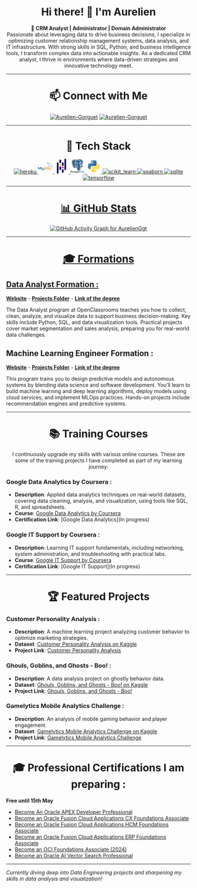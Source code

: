 <!-- (Note: GitHub README ne permet pas l'insertion de meta tags, mais nous pouvons optimiser le contenu textuel et les attributs alt pour le SEO.) -->

<h1 align="center">Hi there! 👋 I'm Aurelien</h1>

<p align="center">
  🚀 <strong>CRM Analyst | Administrator | Domain Administrator</strong><br>
  Passionate about leveraging data to drive business decisions, I specialize in optimizing customer relationship management systems, data analysis, and IT infrastructure. With strong skills in SQL, Python, and business intelligence tools, I transform complex data into actionable insights. As a dedicated CRM analyst, I thrive in environments where data-driven strategies and innovative technology meet.
</p>

---

<h1 align="center">📫 Connect with Me</h1>

<p align="center">
<a href="https://www.linkedin.com/in/aurélien-gorguet/" target="blank"><img align="center" src="https://raw.githubusercontent.com/rahuldkjain/github-profile-readme-generator/master/src/images/icons/Social/linked-in-alt.svg" alt="Aurelien-Gorguet" height="30" width="40" /></a>
<a href="https://github.com/AurelienGgt" target="blank"><img align="center" src="https://raw.githubusercontent.com/rahuldkjain/github-profile-readme-generator/master/src/images/icons/Social/kaggle.svg" alt="Aurelien-Gorguet" height="30" width="40" /></a>
</p> 

---

<h1 align="center">🔧 Tech Stack</h1>

  <p align="center"> <a href="https://heroku.com" target="_blank" rel="noreferrer"> <img src="https://www.vectorlogo.zone/logos/heroku/heroku-icon.svg" alt="heroku" width="40" height="40"/> 
  <a href="https://www.mysql.com/" target="_blank" rel="noreferrer"> <img src="https://raw.githubusercontent.com/devicons/devicon/master/icons/mysql/mysql-original-wordmark.svg" alt="mysql" width="40" height="40"/> </a> 
  <a href="https://pandas.pydata.org/" target="_blank" rel="noreferrer"> <img src="https://raw.githubusercontent.com/devicons/devicon/2ae2a900d2f041da66e950e4d48052658d850630/icons/pandas/pandas-original.svg" alt="pandas" width="40" height="40"/> </a> 
  <a href="https://www.postgresql.org" target="_blank" rel="noreferrer"> <img src="https://raw.githubusercontent.com/devicons/devicon/master/icons/postgresql/postgresql-original-wordmark.svg" alt="postgresql" width="40" height="40"/> </a>    <a href="https://www.python.org" target="_blank" rel="noreferrer"> <img src="https://raw.githubusercontent.com/devicons/devicon/master/icons/python/python-original.svg" alt="python" width="40" height="40"/> </a> 
  <a href="https://scikit-learn.org/" target="_blank" rel="noreferrer"> <img src="https://upload.wikimedia.org/wikipedia/commons/0/05/Scikit_learn_logo_small.svg" alt="scikit_learn" width="40" height="40"/> </a> 
  <a href="https://seaborn.pydata.org/" target="_blank" rel="noreferrer"> <img src="https://seaborn.pydata.org/_images/logo-mark-lightbg.svg" alt="seaborn" width="40" height="40"/> </a> <a href="https://www.sqlite.org/" target="_blank" rel="noreferrer"> <img src="https://www.vectorlogo.zone/logos/sqlite/sqlite-icon.svg" alt="sqlite" width="40" height="40"/> </a> 
  <a href="https://www.tensorflow.org" target="_blank" rel="noreferrer"> <img src="https://www.vectorlogo.zone/logos/tensorflow/tensorflow-icon.svg" alt="tensorflow" width="40" height="40"/>

---

<h1 align="center">📊 GitHub Stats</h1>
<p align="center">
  <img src="https://github-readme-activity-graph.vercel.app/graph?username=AurelienGgt&theme=react-dark" alt="GitHub Activity Graph for AurelienGgt">
</p>

---

<h1 align="center">🎓 Formations</h1>

## Data Analyst Formation :

[**Website**](https://openclassrooms.com/fr/paths/324-data-analyst) - [**Projects Folder**](https://github.com/AurelienGgt/Data-Analyst-Formation)  - [**Link of the degree**](https://www.linkedin.com/in/aurélien-gorguet/overlay/education/714039642/multiple-media-viewer?profileId=ACoAADUe15oBgxCNk2J6PSV4APhhQPAlUF-BnPU&treasuryMediaId=1635495790653&type=DOCUMENT&locale=en_US&lipi=urn%3Ali%3Apage%3Ad_flagship3_profile_view_base_media_list%3BHZi9ux7gT6aufPqLUqQShA%3D%3D) 

The Data Analyst program at OpenClassrooms teaches you how to collect, clean, analyze, and visualize data to support business decision-making. Key skills include Python, SQL, and data visualization tools. Practical projects cover market segmentation and sales analysis, preparing you for real-world data challenges.

## Machine Learning Engineer Formation :

[**Website**](https://openclassrooms.com/fr/paths/148-ingenieur-machine-learning) - [**Projects Folder**](https://github.com/AurelienGgt/Machine-Learning-Engineer-formation) - [**Link of the degree**](https://www.linkedin.com/in/aurélien-gorguet/overlay/education/787295248/multiple-media-viewer?profileId=ACoAADUe15oBgxCNk2J6PSV4APhhQPAlUF-BnPU&treasuryMediaId=1635543986567&type=DOCUMENT&locale=en_US&lipi=urn%3Ali%3Apage%3Ad_flagship3_profile_view_base%3BlFGY6%2BbtTLq%2F3aJZFUQN2Q%3D%3D) 

This program trains you to design predictive models and autonomous systems by blending data science and software development. You’ll learn to build machine learning and deep learning algorithms, deploy models using cloud services, and implement MLOps practices. Hands-on projects include recommendation engines and predictive systems.

---

<h1 align="center">📚 Training Courses</h1>

<p align="center">
I continuously upgrade my skills with various online courses. These are some of the training projects I have completed as part of my learning journey:
</p>

### Google Data Analytics by Coursera :

- **Description**: Applied data analytics techniques on real-world datasets, covering data cleaning, analysis, and visualization, using tools like SQL, R, and spreadsheets.
- **Course**: [Google Data Analytics by Coursera](https://www.coursera.org/professional-certificates/google-data-analytics)
- **Certification Link**: [Google Data Analytics](In progress)

### Google IT Support by Coursera :
- **Description**: Learning IT support fundamentals, including networking, system administration, and troubleshooting with practical labs.
- **Course**: [Google IT Support by Coursera](https://www.coursera.org/professional-certificates/google-it-support)
- **Certification Link**: [Google IT Support](In progress)

---

<h1 align="center">🏆 Featured Projects</h1>

### Customer Personality Analysis :

- **Description**: A machine learning project analyzing customer behavior to optimize marketing strategies.
- **Dataset**: [Customer Personality Analysis on Kaggle](https://www.kaggle.com/datasets/imakash3011/customer-personality-analysis/code?datasetId=1546318&sortBy=voteCount)
- **Project Link**: [Customer Personality Analysis](https://github.com/AurelienGgt/Customer-Personality-Analysis)

### Ghouls, Goblins, and Ghosts - Boo! :

- **Description**: A data analysis project on ghostly behavior data.
- **Dataset**: [Ghouls, Goblins, and Ghosts - Boo! on Kaggle](https://www.kaggle.com/datasets/imakash3011/customer-personality-analysis/code?datasetId=1546318&sortBy=voteCount)
- **Project Link**: [Ghouls, Goblins, and Ghosts - Boo!](https://github.com/AurelienGgt/ghouls-goblins-and-ghosts-boo)

### Gamelytics Mobile Analytics Challenge :

- **Description**: An analysis of mobile gaming behavior and player engagement.
- **Dataset**: [Gamelytics Mobile Analytics Challenge on Kaggle](https://www.kaggle.com/datasets/debs2x/gamelytics-mobile-analytics-challenge/code)
- **Project Link**: [Gamelytics Mobile Analytics Challenge](https://github.com/AurelienGgt/Gamelytics_Mobile_Analytics_Challenge)

---

<h1 align="center">🎓 Professional Certifications I am preparing :</h1>

**Free until 15th May**

- [Become An Oracle APEX Developer Professional](https://mylearn.oracle.com/ou/learning-path/become-an-oracle-apex-developer-professional/146080)
- [Become an Oracle Fusion Cloud Applications CX Foundations Associate](https://mylearn.oracle.com/ou/learning-path/become-an-oracle-fusion-cloud-applications-cx-foundations-associate/146887)
- [Become an Oracle Fusion Cloud Applications HCM Foundations Associate](https://mylearn.oracle.com/ou/learning-path/become-an-oracle-fusion-cloud-applications-hcm-foundations-associate/146869)
- [Become an Oracle Fusion Cloud Applications ERP Foundations Associate](https://mylearn.oracle.com/ou/learning-path/become-an-oracle-fusion-cloud-applications-erp-foundations-associate/146907)
- [Become an OCI Foundations Associate (2024)](https://mylearn.oracle.com/ou/learning-path/become-an-oci-foundations-associate-2024-localized-exams/139374)
- [Become an Oracle AI Vector Search Professional](https://mylearn.oracle.com/ou/learning-path/become-an-oracle-ai-vector-search-professional/144854)

---

*Currently diving deep into Data Engineering projects and sharpening my skills in data analysis and visualization!*
